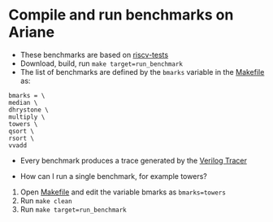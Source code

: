 # Compile and run benchmarks on Ariane

* These benchmarks are based on [riscv-tests](https://github.com/riscv/riscv-tests)
* Download, build, run `make target=run_benchmark`
* The list of benchmarks are defined by the `bmarks` variable in the [Makefile](https://bitbucket.org/taylor-bsg/cse548-18sp-hw/src/master/hw1/Makefile) as:

```
bmarks = \
median \
dhrystone \
multiply \
towers \
qsort \
rsort \
vvadd
```
* Every benchmark produces a trace generated by the [Verilog Tracer](tracer.md)

* How can I run a single benchmark, for example towers?

1. Open [Makefile](https://bitbucket.org/taylor-bsg/cse548-18sp-hw/src/master/hw1/Makefile) and edit the variable bmarks as `bmarks=towers`
2. Run `make clean`
3. Run `make target=run_benchmark`

